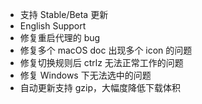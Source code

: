 - 支持 Stable/Beta 更新
- English Support
- 修复重启代理的 bug
- 修复多个 macOS doc 出现多个 icon 的问题
- 修复切换规则后 ctrlz 无法正常工作的问题
- 修复 Windows 下无法选中的问题
- 自动更新支持 gzip，大幅度降低下载体积
